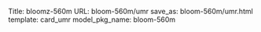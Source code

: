 Title: bloomz-560m
URL: bloom-560m/umr
save_as: bloom-560m/umr.html
template: card_umr
model_pkg_name: bloom-560m

